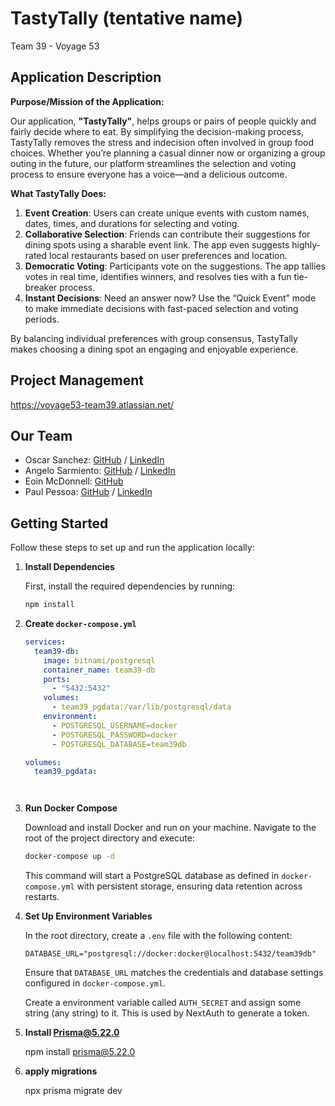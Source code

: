 # TastyTally (tentative name)
Team 39 - Voyage 53

## Application Description

**Purpose/Mission of the Application:**

Our application, **"TastyTally"**, helps groups or pairs of people quickly and fairly decide where to eat. By simplifying the decision-making process, TastyTally removes the stress and indecision often involved in group food choices. Whether you’re planning a casual dinner now or organizing a group outing in the future, our platform streamlines the selection and voting process to ensure everyone has a voice—and a delicious outcome.

**What TastyTally Does:**

1. **Event Creation**: Users can create unique events with custom names, dates, times, and durations for selecting and voting.
2. **Collaborative Selection**: Friends can contribute their suggestions for dining spots using a sharable event link. The app even suggests highly-rated local restaurants based on user preferences and location.
3. **Democratic Voting**: Participants vote on the suggestions. The app tallies votes in real time, identifies winners, and resolves ties with a fun tie-breaker process.
4. **Instant Decisions**: Need an answer now? Use the “Quick Event” mode to make immediate decisions with fast-paced selection and voting periods.

By balancing individual preferences with group consensus, TastyTally makes choosing a dining spot an engaging and enjoyable experience.

## Project Management

https://voyage53-team39.atlassian.net/

## Our Team

- Oscar Sanchez: [GitHub](https://github.com/oscarsanchez13) / [LinkedIn](https://www.linkedin.com/in/oscarsanchez13/)
- Angelo Sarmiento: [GitHub](https://github.com/LifeAsDev) / [LinkedIn](https://www.linkedin.com/in/angelo-sarmiento-1bab3b290/)
- Eoin McDonnell: [GitHub](https://github.com/oldmcdonnell)
- Paul Pessoa: [GitHub](https://github.com/paulpessoa) / [LinkedIn](https://www.linkedin.com/in/paulmspessoa/)

## Getting Started

Follow these steps to set up and run the application locally:

1. **Install Dependencies**

   First, install the required dependencies by running:

   ```bash
   npm install
   ```

2. **Create `docker-compose.yml`**

   ```yaml
   services:
     team39-db:
       image: bitnami/postgresql
       container_name: team39-db
       ports:
         - "5432:5432"
       volumes:
         - team39_pgdata:/var/lib/postgresql/data
       environment:
         - POSTGRESQL_USERNAME=docker
         - POSTGRESQL_PASSWORD=docker
         - POSTGRESQL_DATABASE=team39db

   volumes:
     team39_pgdata:




3. **Run Docker Compose**

   Download and install Docker and run on your machine. Navigate to the root of the project directory and execute:

   ```bash
   docker-compose up -d
   ```

   This command will start a PostgreSQL database as defined in `docker-compose.yml` with persistent storage, ensuring data retention across restarts.

4. **Set Up Environment Variables**

   In the root directory, create a `.env` file with the following content:

   ```env
   DATABASE_URL="postgresql://docker:docker@localhost:5432/team39db"
   ```

   Ensure that `DATABASE_URL` matches the credentials and database settings configured in `docker-compose.yml`.

   Create a environment variable called `AUTH_SECRET` and assign some string (any string) to it.
   This is used by NextAuth to generate a token.

5. **Install Prisma@5.22.0**

   npm install prisma@5.22.0

6. **apply migrations**

   npx prisma migrate dev

